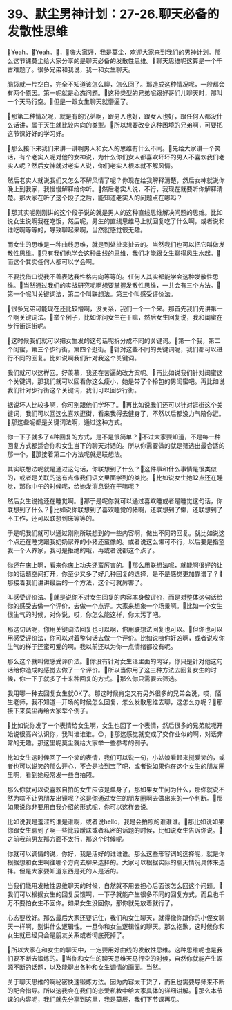 # 39、默尘男神计划：27-26.聊天必备的发散性思维

🎼Yeah。🎼Yeah。🎼，🎼嗨大家好，我是莫尘，欢迎大家来到我们的男神计划。那么这节课莫尘给大家分享的是聊天必备的发散性思维。🎼聊天思维呢这算是一个千古难题了。很多兄弟和我说，我一和女生聊天。

脑袋就一片空白，完全不知道该怎么聊，怎么回了。那造成这种情况呢，一般都会有两个原因。第一呢就是心态问题。🎼这种类型的兄弟呢跟好哥们儿聊天时，那叫一个天马行空。🎼但是一跟女生聊天就懵逼了。

🎼那第二种情况呢，就是有的兄弟啊，跟男人也好，跟女人也好，跟任何人都没什么话讲，属于天生就比较内向的类型。🎼所以想要改变这种困境的兄弟啊，可要把这节课好好的学习好。

🎼那么接下来我们来讲一讲啊男人和女人的思维有什么不同。🎼先给大家讲一个笑话，有个老实人呢对他的女神说，为什么你们女人都喜欢坏坏的男人不喜欢我们老实人呢？然后女神就对老实人说，你们老实人根本就不解风情。

然后老实人就说我们又怎么不解风情了呢？你现在给我解释清楚，然后女神就说你晚上到我家，我慢慢解释给你听。🎼然后老实人说，不行，我现在就要听你解释清楚。那大家在听了这个段子之后，能知道老实人的问题点在哪吗？

🎼那其实呢刚刚讲的这个段子说的就是男人的这种直线思维解决问题的思维。比如说女生说啊我在吃饭，然后呢，男生的直线思维马上就回复吃了什么啊，或者说和谁吃啊等等的，导致聊起来啊，当然就感觉很无趣。

而女生的思维是一种曲线思维，就是到处扯来扯去的。当然我们也可以把它叫做发散性思维。🎼只有我们也学会这种曲线的思维，我们才能跟女生聊得风生水起。🎼而这个其实任何人都可以学会啊。

不要找借口说我不善表达我性格内向等等的。任何人其实都能学会这种发散性思维。🎼当然通过我们的实战研究呢啊想要掌握发散性思维，一共会有三个方法。🎼第一个呢叫关键词法，第二个叫联想法。第三个叫感受评价法。

🎼很多兄弟可能现在还比较懵啊，没关系，我们一个一个来。那首先我们先讲第一个啊关键词法。🎼举个例子，比如你问女生在干嘛，然后女生回复说，我和闺蜜在步行街逛街呢。

🎼这时候我们就可以把女生发的这句话呢拆分成不同的关键词。🎼第一个我，第二个闺蜜，第三个步行街，第四个逛街。🎼针对这些不同的关键词呢，我们都可以进行不同的回复。比如说啊我们针对我这个关键词。

我们就可以这样回。好羡慕，我还在苦逼的改方案呢。🎼再比如说我们针对闺蜜这个关键词，那我们就可以回看你这么瘦小，她是带了个拎包的男闺蜜吧。再比如说我们针对步行街这个关键词，我们可以回步行街。

据说坏人比较多啊，你可别跟他们学坏了。🎼再比如说我们还可以针对逛街这个关键词，我们可以回这么喜欢逛街，看来我得去健身了，不然以后都没力气陪你逛。🎼那这些呢都是关键词法啊，通过这种方式。

你一下子就多了4种回复的方式，是不是很简单？🎼不过大家要知道，不是每一种回复方式都适合你和女生当下的聊天对话的。所以你需要做的就是筛选出最合适的那一个。🎼那接着第二个方法呢就是联想法。

其实联想法呢就是通过这句话，你联想到了什么？🎼这件事和什么事情是很类似的，或者是关联的这有点像我们语文里面学到的类比。🎼比如说女生她12点还在睡觉，那你中午的时候呢，给她发消息说在干嘛呢？

然后女生说她还在睡觉啊。🎼那于是呢你就可以通过喜欢睡或者是睡觉这句话，你联想到了什么？🎼比如说你联想到了喜欢睡觉的猪啊，还联想到了懒，还联想到了不工作，还可以联想到床等等的。

于是呢我们就可以通过刚刚所联想到的一些内容啊，做出不同的回复。就比如说这个点还在睡觉跟我奶奶家养的小猪还蛮像的。或者说这么懒可不行，以后要是指望我一个人养家，我可是拒绝的哦，再或者说都这个点了。

你还在床上啊，看来你床上功夫还蛮厉害的。🎼那么用联想法呢，就能啊很好的让你的话题空间打开，你至少又多了好几种回复的选择，是不是感觉更加靠谱了？🎼那接着我们讲讲最后的一个方法，这个可就厉害了。

叫感受评价法。🎼就是说你不对女生回复的内容本身做评价，而是对整体这句话给你的感受去做一个评价，去做一个点评。大家来想象一个场景啊。🎼比如一个女生很生气的时候，对你说，哎，你怎么能这样，你太污了吧。

那这句话呢，你用关键词法回复也可以啊，你用联想法回复也可以。🎼但你也可以用感受评价法，你可以对着整句话去做一个评价。比如说咦你好凶啊，或者说哎你生气的样子还蛮可爱的啊。我以前还以为你一点情绪都没有呢。

那么这个就叫做感受评价法。🎼你没有针对女生话里面的内容，你只是针对他这句话给你造成的感觉去做了一个评价。🎼所以当你用了这三种方法去回复女生的时候，你一下子就多了十来种回复的方式。🎼那么你只需要去筛选。

我用哪一种去回复女生就OK了。那这时候肯定又有另外很多的兄弟会说，哎，陌生老师，我不知道一开场的时候怎么回复，怎么发散思维去聊，这怎么办呢？🎼那接下来莫尘再给大家举个例子。

🎼比如说你发了一个表情给女生啊，女生也回了一个表情，然后很多的兄弟就呃开始说很高兴认识你，我叫谁谁谁。😊，🎼那这感觉就变成了交作业似的啊，对话非常的无趣。那这里呢莫尘就给大家举一些参考的例子。

比如女生这时候回了一个笑的表情，我们可以说一句，小姑娘看起来挺爱笑的，或者也可以说笑的那么开心，不会是捡到宝了吧，或者说如果你在这个女生的朋友圈里啊，看到她经常发一些自拍照。

那么你就可以说喜欢自拍的女生应该是单身了，那如果女生问为什么，那你就说不然为啥不让男朋友出镜呢？这是你通过女生的朋友圈啊去做出来的一个判断。🎼那如果说你非要用自我介绍的形式呢，你可以这样去说。

比如说我是羞涩的谁是谁啊，或者说hello，我是会拍照的谁谁谁。🎼那比如说如果你跟女生聊到了啊一些比较暧昧或者私密的话题的时候，比如说女生告诉你说。🎼之前我前男友那方面不太行，那这个时候呢。

你就可以调情的说，你好，我是活好的谁谁谁。那么这些形容词的选择呢，就是你根据想和女生啊往哪个方向去聊来选择的。大家可以根据实际的聊天情况具体来选择。但是大家要知道东西是死的人是活的。

当我们能用发散性思维聊天的时候，自然就不用去担心后面该怎么回这个问题。🎼我们可以根据女生的回复反馈啊，一下子就能产生很多不同的回复方式，而且也千万不要怕女生不回你。如果女生没回你，那你就先放着就行了。

心态要放好。那么最后大家还要记住，我们和女生聊天，就得像你跟你的小侄女聊天一样啊，别讲什么逻辑性。一旦你和女生逻辑性的聊天。那么抱歉，这时候你和女生就已经只会是朋友关系或者彻底死掉了。

🎼所以大家在和女生的聊天中，一定要用好曲线的发散性思维。这种思维呢也是我们要不断去锻炼的。🎼当你和女生的聊天思维天马行空的时候，自然你就能产生源源不断的话题，以及能聊出各种和女生调情的画面。当然。

关于聊天思维的啊秘密快速锻炼方法。因为内容太干货了，而且也需要导师来不断的配合指导。所以这我会在我们的恋爱私教中给大家具体的详细讲解。🎼那么本节课的内容呢，我们就先分享到这里，我是莫辰，我们下节课再见。

